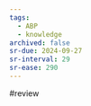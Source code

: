 ```yaml
---
tags:
  - ABP
  - knowledge
archived: false
sr-due: 2024-09-27
sr-interval: 29
sr-ease: 290
---
```

#review 